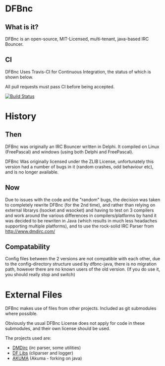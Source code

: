 # DFBnc ########################################################################

## What is it? #################################################################

DFBnc is an open-source, MIT-Licensed, multi-tenant, java-based IRC Bouncer.

## CI ##########################################################################

DFBnc Uses Travis-CI for Continuous Integration, the status of which is shown
below.

All pull requests must pass CI before being accepted.

[![Build Status](https://travis-ci.org/ShaneMcC/DFBnc.png?branch=master)](https://travis-ci.org/ShaneMcC/DFBnc)

# History ######################################################################

## Then ########################################################################

DFBnc was originally an IRC Bouncer written in Delphi. It compiled on Linux
(FreePascal) and windows (using both Delphi and FreePascal).

DFBnc Was originally licensed under the ZLIB License, unfortunately this version
had a number of bugs in it (random crashes, odd behaviour etc), and is no longer
available.

## Now #########################################################################

Due to issues with the code and the "random" bugs, the decision was taken to
completely rewrite DFBnc (for the 2nd time), and rather than relying on external
librarys (lsocket and wsocket) and having to test on 3 compilers and work
around the various differences in compilers/platforms by hand it was decided to
be rewriten in Java (which results in much less headaches supporting multiple
platforms), and to use the rock-solid IRC Parser from http://www.dmdirc.com/

## Compatability ###############################################################

Config files between the 2 versions are not compatible with each other, due to
the config-directory structure used by dfbnc-java, there is no migration path,
however there are no known users of the old version. (If you do use it, you
should really stop and switch)

# External Files ###############################################################

DFBnc makes use of files from other projects. Included as git submodules where
possible.

Obviously the usual DFBnc License does not apply for code in these submodules,
and their own license should be used.

The projects used are:

  * [DMDirc](http://dmdirc.com/) (irc parser, some utilities)
  * [DF Libs](http://code.google.com/p/dflibs/) (cliparser and logger)
  * [AKUMA](http://akuma.kohsuke.org/) (Akuma - forking on java)
